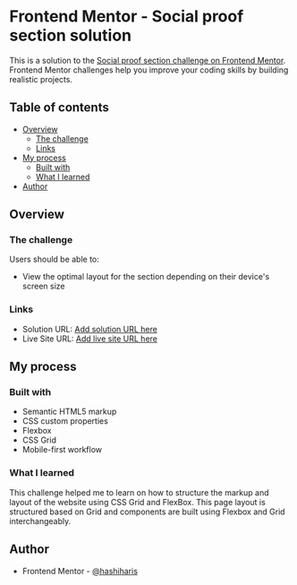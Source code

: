 # Frontend Mentor - Social proof section solution

This is a solution to the [Social proof section challenge on Frontend Mentor](https://www.frontendmentor.io/challenges/social-proof-section-6e0qTv_bA). Frontend Mentor challenges help you improve your coding skills by building realistic projects.

## Table of contents

- [Overview](#overview)
  - [The challenge](#the-challenge)
  - [Links](#links)
- [My process](#my-process)
  - [Built with](#built-with)
  - [What I learned](#what-i-learned)
- [Author](#author)

## Overview

### The challenge

Users should be able to:

- View the optimal layout for the section depending on their device's screen size

### Links

- Solution URL: [Add solution URL here](https://github.com/hashiharis/codeworks/tree/main/social-proof-section-master)
- Live Site URL: [Add live site URL here](https://admirable-gaufre-fab6f9.netlify.app/)

## My process

### Built with

- Semantic HTML5 markup
- CSS custom properties
- Flexbox
- CSS Grid
- Mobile-first workflow

### What I learned

This challenge helped me to learn on how to structure the markup and layout of the website using CSS Grid and FlexBox.
This page layout is structured based on Grid and components are built using Flexbox and Grid interchangeably.

## Author

- Frontend Mentor - [@hashiharis](https://www.frontendmentor.io/profile/hashiharis)
